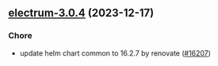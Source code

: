 

## [electrum-3.0.4](https://github.com/truecharts/charts/compare/electrum-3.0.3...electrum-3.0.4) (2023-12-17)

### Chore

- update helm chart common to 16.2.7 by renovate ([#16207](https://github.com/truecharts/charts/issues/16207))
  
  